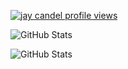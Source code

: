 [![jay candel profile views](https://u8views.com/api/v1/github/profiles/133104319/views/day-week-month-total-count.svg)](https://u8views.com/github/jaylikesbunda)

![GitHub Stats](https://github-readme-stats.vercel.app/api?username=jaylikesbunda&theme=dark&show_icons=true&hide_border=true&count_private=true)

![GitHub Stats](https://github-readme-stats.vercel.app/api/top-langs/?username=jaylikesbunda&theme=dark&show_icons=true&hide_border=true&layout=compact)
